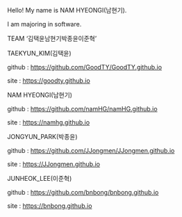 Hello! My name is NAM HYEONGI(남현기).

I am majoring in software.


TEAM ‘김택윤남현기박종윤이준혁’


TAEKYUN_KIM(김택윤)

github : https://github.com/GoodTY/GoodTY.github.io

site : https://goodty.github.io


NAM HYEONGI(남현기)

github : https://github.com/namHG/namHG.github.io

site : https://namhg.github.io


JONGYUN_PARK(박종윤)

github : https://github.com/JJongmen/JJongmen.github.io

site : https://JJongmen.github.io


JUNHEOK_LEE(이준혁)

github : https://github.com/bnbong/bnbong.github.io

site : https://bnbong.github.io

